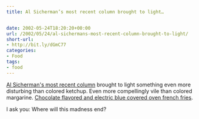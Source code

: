 ```yaml
---
title: Al Sicherman’s most recent column brought to light…


date: 2002-05-24T18:20:20+00:00
url: /2002/05/24/al-sichermans-most-recent-column-brought-to-light/
short-url:
- http://bit.ly/dGmC77
categories:
- Food
tags:
- food
---
```

[Al Sicherman's most recent column](http://www.startribune.com/stories/404/2840662.html) brought to light something even more disturbing than colored ketchup. Even more compellingly vile than colored margarine. [Chocolate flavored and electric blue covered oven french fries](http://www.nick.com/ads/oreida).

I ask you: Where will this madness end?